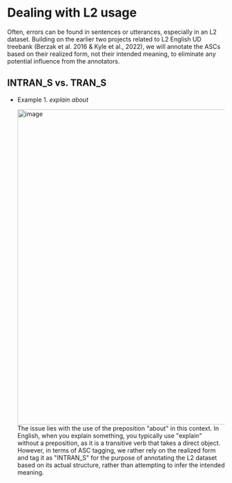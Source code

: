 # Dealing with L2 usage

Often, errors can be found in sentences or utterances, especially in an L2 dataset. Building on the earlier two projects related to L2 English UD treebank (Berzak et al. 2016 & Kyle et al., 2022), we will annotate the ASCs based on their realized form, not their intended meaning, to eliminate any potential influence from the annotators.

## INTRAN_S vs. TRAN_S

- Example 1. *explain about* 
  
  <img width="730" alt="image" src="https://user-images.githubusercontent.com/84297888/235236082-1681d3ec-db8c-4c5d-80ff-c791885970d0.png">
  The issue lies with the use of the preposition "about" in this context. In English, when you explain something, you typically use "explain" without a preposition, as it is a transitive verb that takes a direct object. However, in terms of ASC tagging, we rather rely on the realized form and tag it as "INTRAN_S" for the purpose of annotating the L2 dataset based on its actual structure, rather than attempting to infer the intended meaning.
